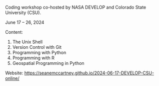 Coding workshop co-hosted by NASA DEVELOP and Colorado State University (CSU).

June 17 – 26, 2024

Content:

1. The Unix Shell
2. Version Control with Git
3. Programming with Python
4. Programming with R
5. Geospatial Programming in Python

Website: https://seanemccartney.github.io/2024-06-17-DEVELOP-CSU-online/
